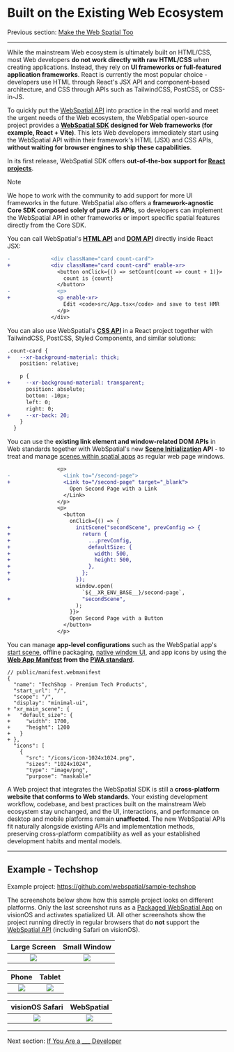 # Built on the Existing Web Ecosystem

Previous section: [Make the Web Spatial Too](make-the-web-spatial-too.md)

---

While the mainstream Web ecosystem is ultimately built on HTML/CSS, most Web developers **do not work directly with raw HTML/CSS** when creating applications. Instead, they rely on **UI frameworks or full-featured application frameworks**. React is currently the most popular choice - developers use HTML through React's JSX API and component-based architecture, and CSS through APIs such as TailwindCSS, PostCSS, or CSS-in-JS.

To quickly put the [WebSpatial API](../core-concepts/unique-concepts-in-webspatial.md#webspatial-api) into practice in the real world and meet the urgent needs of the Web ecosystem, the WebSpatial open-source project provides a **[WebSpatial SDK](../core-concepts/unique-concepts-in-webspatial.md#webspatial-sdk) designed for Web frameworks (for example, React + Vite)**. This lets Web developers immediately start using the WebSpatial API within their framework's HTML (JSX) and CSS APIs, **without waiting for browser engines to ship these capabilities**.

In its first release, WebSpatial SDK offers **out-of-the-box support for [React projects](../development-guide/web-projects-that-support-webspatial/README.md)**.

> [!NOTE]
> We hope to work with the community to add support for more UI frameworks in the future. WebSpatial also offers a **framework-agnostic Core SDK composed solely of pure JS APIs**, so developers can implement the WebSpatial API in other frameworks or import specific spatial features directly from the Core SDK.

You can call WebSpatial's [**HTML API**](../development-guide/using-the-webspatial-api/spatialize-html-elements.md) and [**DOM API**](../development-guide/using-the-webspatial-api/spatialize-html-elements.md#dom) directly inside React JSX:

```diff
-             <div className="card count-card">
+             <div className="card count-card" enable-xr>
                <button onClick={() => setCount(count => count + 1)}>
                  count is {count}
                </button>
-               <p>
+               <p enable-xr>
                  Edit <code>src/App.tsx</code> and save to test HMR
                </p>
              </div>
```

<!-- TODO：补充 Model 的例子 -->

You can also use WebSpatial's [**CSS API**](../development-guide/using-the-webspatial-api/spatialize-html-elements.md#css) in a React project together with TailwindCSS, PostCSS, Styled Components, and similar solutions:

```diff
.count-card {
+   --xr-background-material: thick;
    position: relative;

    p {
+     --xr-background-material: transparent;
      position: absolute;
      bottom: -10px;
      left: 0;
      right: 0;
+     --xr-back: 20;
    }
  }
```

You can use the **existing link element and window-related DOM APIs** in Web standards together with WebSpatial's new **[Scene Initialization](../core-concepts/scenes-and-spatial-layouts.md#scene-init) API** - to treat and manage [scenes within spatial apps](../core-concepts/scenes-and-spatial-layouts.md) as regular web page windows.


```diff
                <p>
-                 <Link to="/second-page">
+                 <Link to="/second-page" target="_blank">
                    Open Second Page with a Link
                  </Link>
                </p>
                <p>
                  <button
                    onClick={() => {
+                     initScene("secondScene", prevConfig => {
+                       return {
+                         ...prevConfig,
+                         defaultSize: {
+                           width: 500,
+                           height: 500,
+                         },
+                       };
+                     });
                      window.open(
                        `${__XR_ENV_BASE__}/second-page`,
+                       "secondScene",
                      );
                    }}>
                    Open Second Page with a Button
                  </button>
                </p>
```

You can manage **app-level configurations** such as the WebSpatial app's [start scene](../core-concepts/scenes-and-spatial-layouts.md#start-scene), offline packaging, [native window UI](../core-concepts/scenes-and-spatial-layouts.md#scene-menu), and app icons by using the **[Web App Manifest](../development-guide/enabling-webspatial-in-web-projects/add-web-app-manifest.md) from the [PWA standard](../development-guide/enabling-webspatial-in-web-projects/prerequisite-become-a-minimal-pwa.md)**.


```json5
// public/manifest.webmanifest
{
  "name": "TechShop - Premium Tech Products",
  "start_url": "/",
  "scope": "/",
  "display": "minimal-ui",
+ "xr_main_scene": {
+   "default_size": {
+     "width": 1700,
+     "height": 1200
+   }
+ },
  "icons": [
    {
      "src": "/icons/icon-1024x1024.png",
      "sizes": "1024x1024",
      "type": "image/png",
      "purpose": "maskable"
```

A Web project that integrates the WebSpatial SDK is still a **cross-platform website that conforms to Web standards**. Your existing development workflow, codebase, and best practices built on the mainstream Web ecosystem stay unchanged, and the UI, interactions, and performance on desktop and mobile platforms remain **unaffected**. The new WebSpatial APIs fit naturally alongside existing APIs and implementation methods, preserving cross-platform compatibility as well as your established development habits and mental models.

---

<a name="example-techshop"></a>
## Example - Techshop

Example project: <https://github.com/webspatial/sample-techshop>

The screenshots below show how this sample project looks on different platforms. Only the last screenshot runs as a [Packaged WebSpatial App](../core-concepts/unique-concepts-in-webspatial.md#webspatial-sdk) on visionOS and activates spatialized UI. All other screenshots show the project running directly in regular browsers that do **not** support the [WebSpatial API](../core-concepts/unique-concepts-in-webspatial.md#webspatial-api) (including Safari on visionOS).

| Large Screen | Small Window |
|:---:|:---:|
| ![](../../assets//intro/techshop-desktop.png) | ![](../../assets//intro/techshop-small.png) |

| Phone | Tablet |
|:---:|:---:|
| ![](../../assets//intro/techshop-phone.png) | ![](../../assets//intro/techshop-pad.png) |

| visionOS Safari | WebSpatial |
|:---:|:---:|
| ![](../../assets//intro/techshop-safari.png) | ![](../../assets//intro/techshop-spatial.png) |

---

Next section: [If You Are a ___ Developer](if-you-are-a-developer.md)
